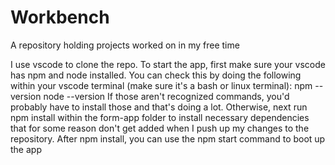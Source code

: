 # Workbench
A repository holding projects worked on in my free time

I use vscode to clone the repo. To start the app, first make sure your vscode has npm and node installed. You can check this by doing the following within your vscode terminal (make sure it's a bash or linux terminal):
npm --version
node --version
If those aren't recognized commands, you'd probably have to install those and that's doing a lot. Otherwise, next run npm install within the form-app folder to install necessary dependencies that for some reason don't get added when I push up my changes to the repository. 
After npm install, you can use the npm start command to boot up the app
